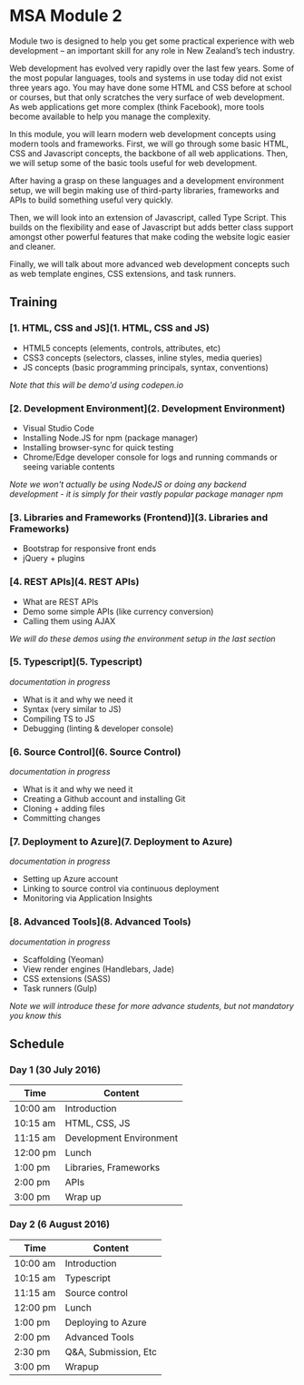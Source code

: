 # MSA Module 2
Module two is designed to help you get some practical experience with web development – 
an important skill for any role in New Zealand’s tech industry.

Web development has evolved very rapidly over the last few years. Some of the most popular languages,
tools and systems in use today did not exist three years ago. You may have done some HTML and CSS
before at school or courses, but that only scratches the very surface of web development. 
As web applications get more complex (think Facebook), more tools become available to help you manage the complexity.

In this module, you will learn modern web development concepts using modern tools and frameworks.
First, we will go through some basic HTML, CSS and Javascript concepts, the backbone of all
web applications. Then, we will setup some of the basic tools useful for web development. 

After having a grasp on these languages and a development environment setup, we will begin making 
use of third-party libraries, frameworks and APIs to build something useful very quickly. 

Then, we will look into an extension of Javascript, called Type Script. This builds on the flexibility 
and ease of Javascript but adds better class support amongst other powerful features that make coding 
the website logic easier and cleaner. 

Finally, we will talk about more advanced web development concepts such as web template engines, CSS extensions, 
and task runners. 

## Training

### [1. HTML, CSS and JS](1. HTML, CSS and JS)
* HTML5 concepts (elements, controls, attributes, etc)
* CSS3 concepts (selectors, classes, inline styles, media queries)
* JS concepts (basic programming principals, syntax, conventions)

*Note that this will be demo'd using codepen.io* 

### [2. Development Environment](2. Development Environment)
* Visual Studio Code
* Installing Node.JS for npm (package manager)
* Installing browser-sync for quick testing
* Chrome/Edge developer console for logs and running commands or seeing variable contents

*Note we won't actually be using NodeJS or doing any backend development - it is simply for their vastly 
popular package manager npm*

### [3. Libraries and Frameworks (Frontend)](3. Libraries and Frameworks)
* Bootstrap for responsive front ends
* jQuery + plugins 

### [4. REST APIs](4. REST APIs)
* What are REST APIs
* Demo some simple APIs (like currency conversion)
* Calling them using AJAX

*We will do these demos using the environment setup in the last section*

### [5. Typescript](5. Typescript)
*documentation in progress*
* What is it and why we need it
* Syntax (very similar to JS)
* Compiling TS to JS
* Debugging (linting & developer console) 

### [6. Source Control](6. Source Control)
*documentation in progress*
* What is it and why we need it
* Creating a Github account and installing Git
* Cloning + adding files 
* Committing changes

### [7. Deployment to Azure](7. Deployment to Azure)
*documentation in progress*
* Setting up Azure account
* Linking to source control via continuous deployment
* Monitoring via Application Insights

### [8. Advanced Tools](8. Advanced Tools)
*documentation in progress*
* Scaffolding (Yeoman)
* View render engines (Handlebars, Jade)
* CSS extensions (SASS)
* Task runners (Gulp) 

*Note we will introduce these for more advance students, but not mandatory you know this*

## Schedule
### Day 1 (30 July 2016)
Time | Content
---- | -------
10:00 am | Introduction
10:15 am | HTML, CSS, JS
11:15 am | Development Environment
12:00 pm | Lunch 
1:00 pm | Libraries, Frameworks
2:00 pm | APIs
3:00 pm | Wrap up

### Day 2 (6 August 2016)
Time | Content
---- | -------
10:00 am | Introduction
10:15 am | Typescript
11:15 am | Source control
12:00 pm | Lunch 
1:00 pm | Deploying to Azure
2:00 pm | Advanced Tools
2:30 pm | Q&A, Submission, Etc
3:00 pm | Wrapup
